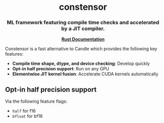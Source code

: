 <h1 align="center">
  constensor
</h1>

<h3 align="center">
ML framework featuring compile time checks and accelerated by a JIT compiler.
</h3>

<p align="center"><a href="https://ericlbuehler.github.io/constensor/constensor_core/"><b>Rust Documentation</b></a>

</p>

Constensor is a fast alternative to Candle which provides the following key features:
- **Compile time shape, dtype, and device checking**: Develop quickly
- **Opt-in half precision support**: Run on any GPU
- **Elementwise JIT kernel fusion**: Accelerate CUDA kernels automatically

## Opt-in half precision support
Via the following feature flags:
- `half` for f16
- `bfloat` for bf16